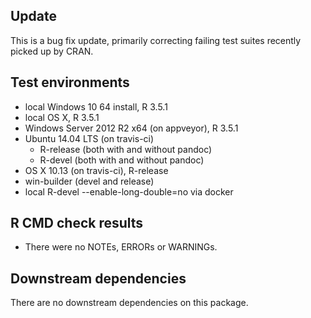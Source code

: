 ## Update

This is a bug fix update, primarily correcting failing test suites recently
picked up by CRAN.

## Test environments

* local Windows 10 64 install, R 3.5.1
* local OS X, R 3.5.1
* Windows Server 2012 R2 x64 (on appveyor), R 3.5.1
* Ubuntu 14.04 LTS (on travis-ci)
  * R-release (both with and without pandoc)
  * R-devel  (both with and without pandoc)
* OS X 10.13 (on travis-ci), R-release
* win-builder (devel and release)
* local R-devel --enable-long-double=no via docker

## R CMD check results

* There were no NOTEs, ERRORs or WARNINGs.

## Downstream dependencies

There are no downstream dependencies on this package.
